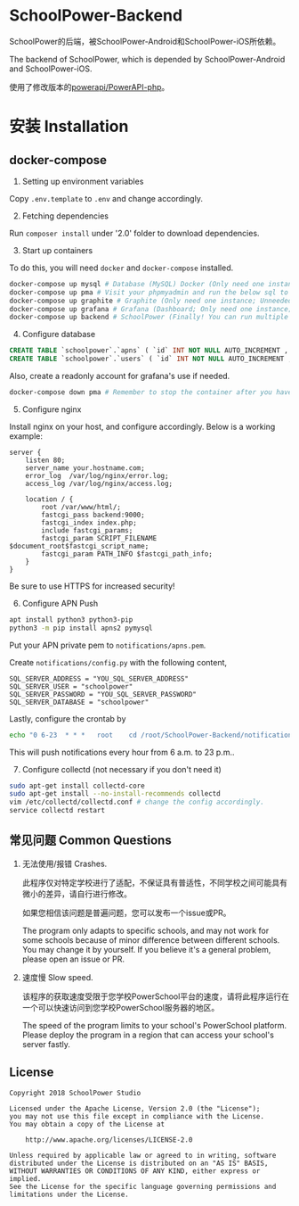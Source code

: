 # SchoolPower-Backend
SchoolPower的后端，被SchoolPower-Android和SchoolPower-iOS所依赖。

The backend of SchoolPower, which is depended by SchoolPower-Android and SchoolPower-iOS.

使用了修改版本的[powerapi/PowerAPI-php](https://github.com/powerapi/PowerAPI-php)。

# 安装 Installation

## docker-compose

1. Setting up environment variables

Copy `.env.template` to `.env` and change accordingly.

2. Fetching dependencies

Run `composer install` under '2.0' folder to download dependencies.

3. Start up containers

To do this, you will need `docker` and `docker-compose` installed.

```bash
docker-compose up mysql # Database (MySQL) Docker (Only need one instance)
docker-compose up pma # Visit your phpmyadmin and run the below sql to configure the database.
docker-compose up graphite # Graphite (Only need one instance; Unneeded if you don't want statistics)
docker-compose up grafana # Grafana (Dashboard; Only need one instance; Unneeded if you don't want statistics)
docker-compose up backend # SchoolPower (Finally! You can run multiple instances of this)
```

4. Configure database

```sql
CREATE TABLE `schoolpower`.`apns` ( `id` INT NOT NULL AUTO_INCREMENT , `token` TEXT NOT NULL , `username` TEXT NOT NULL , `password` TEXT NOT NULL , PRIMARY KEY (`id`)) ENGINE = InnoDB;
CREATE TABLE `schoolpower`.`users` ( `id` INT NOT NULL AUTO_INCREMENT , `username` TEXT NOT NULL , `avatar` TEXT NOT NULL , `remove_code` TEXT NOT NULL , `grade` MEDIUMTEXT NOT NULL , PRIMARY KEY (`id`), UNIQUE `username` (`username`(16))) ENGINE = InnoDB;
```
Also, create a readonly account for grafana's use if needed.

```bash
docker-compose down pma # Remember to stop the container after you have everything configured.
```

5. Configure nginx

Install nginx on your host, and configure accordingly.
Below is a working example:
```
server {
    listen 80;
    server_name your.hostname.com;
    error_log  /var/log/nginx/error.log;
    access_log /var/log/nginx/access.log;

    location / {
        root /var/www/html/;
        fastcgi_pass backend:9000;
        fastcgi_index index.php;
        include fastcgi_params;
        fastcgi_param SCRIPT_FILENAME $document_root$fastcgi_script_name;
        fastcgi_param PATH_INFO $fastcgi_path_info;
    }
}
```

Be sure to use HTTPS for increased security!

6. Configure APN Push

```bash
apt install python3 python3-pip
python3 -m pip install apns2 pymysql
```

Put your APN private pem to `notifications/apns.pem`.

Create `notifications/config.py` with the following content,
```
SQL_SERVER_ADDRESS = "YOU_SQL_SERVER_ADDRESS"
SQL_SERVER_USER = "schoolpower"
SQL_SERVER_PASSWORD = "YOU_SQL_SERVER_PASSWORD"
SQL_SERVER_DATABASE = "schoolpower"
```

Lastly, configure the crontab by
```bash
echo "0 6-23  * * *   root    cd /root/SchoolPower-Backend/notifications && python3 apns_provider.py" >> /etc/crontab 
```
This will push notifications every hour from 6 a.m. to 23 p.m..

7. Configure collectd (not necessary if you don't need it)

```bash
sudo apt-get install collectd-core
sudo apt-get install --no-install-recommends collectd
vim /etc/collectd/collectd.conf # change the config accordingly.
service collectd restart
```

## 常见问题 Common Questions

1. 无法使用/报错 Crashes.

   此程序仅对特定学校进行了适配，不保证具有普适性，不同学校之间可能具有微小的差异，请自行进行修改。

   如果您相信该问题是普遍问题，您可以发布一个issue或PR。

   The program only adapts to specific schools, and may not work for some schools because of minor difference between different schools. You may change it by yourself. If you believe it's a general problem, please open an issue or PR.

2. 速度慢 Slow speed.

   该程序的获取速度受限于您学校PowerSchool平台的速度，请将此程序运行在一个可以快速访问到您学校PowerSchool服务器的地区。

   The speed of the program limits to your school's PowerSchool platform. Please deploy the program in a region that can access your school's server fastly.


License
-------
    Copyright 2018 SchoolPower Studio

    Licensed under the Apache License, Version 2.0 (the "License");
    you may not use this file except in compliance with the License.
    You may obtain a copy of the License at
    
        http://www.apache.org/licenses/LICENSE-2.0
    
    Unless required by applicable law or agreed to in writing, software
    distributed under the License is distributed on an "AS IS" BASIS,
    WITHOUT WARRANTIES OR CONDITIONS OF ANY KIND, either express or implied.
    See the License for the specific language governing permissions and
    limitations under the License.
